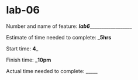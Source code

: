 # lab-06
Number and name of feature: _______lab6_________________________

Estimate of time needed to complete: ___5hrs__

Start time: __4___

Finish time: ___10pm__

Actual time needed to complete: _____